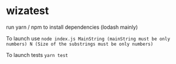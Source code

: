 # wizatest

run yarn / npm to install dependencies (lodash mainly)

To launch use ```node index.js MainString (mainString must be only numbers) N (Size of the substrings must be only numbers)```

To launch tests ```yarn test```
